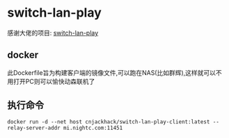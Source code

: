 # switch-lan-play
感谢大佬的项目: [switch-lan-play](https://github.com/spacemeowx2/switch-lan-play)

## docker
此Dockerfile旨为构建客户端的镜像文件,可以跑在NAS(比如群辉),这样就可以不用打开PC则可以愉快动森联机了

## 执行命令

```
docker run -d --net host cnjackhack/switch-lan-play-client:latest --relay-server-addr mi.nightc.com:11451
```